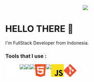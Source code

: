 <p align="center">
    <img src="https://c.tenor.com/zHi1yy-QyTUAAAAd/anime-train.gif">
</p>

# HELLO THERE :wave:
<p>
    I'm FullStack Developer from Indonesia.
</p>

### Tools that I use :
<p>    
    <img height="40px" align="left" src="./img/terminal.svg">
    <img height="40px" align="left" src="https://upload.wikimedia.org/wikipedia/commons/9/9f/Vimlogo.svg">
    <img height="40px" align="left" src="https://code.visualstudio.com/favicon.ico">
    <img height="40px" align="left" src="https://docs.microsoft.com/en-us/media/logos/logo_Cplusplus.svg"">
    <img height="40px" align="left" src="./img/html.svg">
    <img height="40px" align="left" src="./img/css.svg">
    <img height="40px" align="left" src="./img/javaScript.svg">
    <img height="40px" align="left" src="./img/git.svg" >
    <img height="40px" align="left" src="">
</p>
